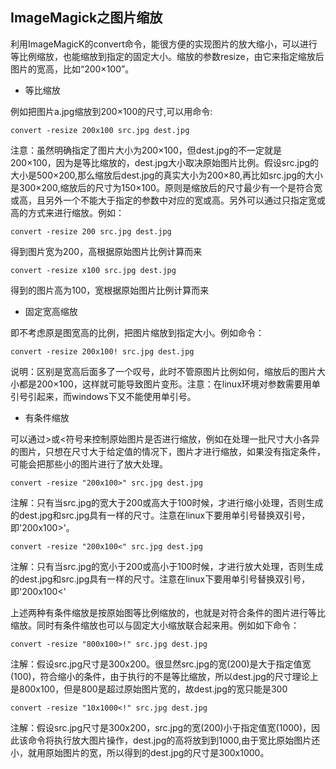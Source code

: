 ## ImageMagick之图片缩放

利用ImageMagicK的convert命令，能很方便的实现图片的放大缩小，可以进行等比例缩放，也能缩放到指定的固定大小。缩放的参数resize，由它来指定缩放后图片的宽高，比如“200×100”。

- 等比缩放 
 
例如把图片a.jpg缩放到200×100的尺寸,可以用命令:

```
convert -resize 200x100 src.jpg dest.jpg
```

注意：虽然明确指定了图片大小为200×100，但dest.jpg的不一定就是200×100，因为是等比缩放的，dest.jpg大小取决原始图片比例。假设src.jpg的大小是500×200,那么缩放后dest.jpg的真实大小为200×80,再比如src.jpg的大小是300×200,缩放后的尺寸为150×100。原则是缩放后的尺寸最少有一个是符合宽或高，且另外一个不能大于指定的参数中对应的宽或高。另外可以通过只指定宽或高的方式来进行缩放。例如：

```
convert -resize 200 src.jpg dest.jpg
```

得到图片宽为200，高根据原始图片比例计算而来

```
convert -resize x100 src.jpg dest.jpg
```

得到的图片高为100，宽根据原始图片比例计算而来

- 固定宽高缩放 
 
即不考虑原是图宽高的比例，把图片缩放到指定大小。例如命令：

```
convert -resize 200x100! src.jpg dest.jpg
```

说明：区别是宽高后面多了一个叹号，此时不管原图片比例如何，缩放后的图片大小都是200×100，这样就可能导致图片变形。注意：在linux环境对参数需要用单引号引起来，而windows下又不能使用单引号。

- 有条件缩放 
 
可以通过>或<符号来控制原始图片是否进行缩放，例如在处理一批尺寸大小各异的图片，只想在尺寸大于给定值的情况下，图片才进行缩放，如果没有指定条件，可能会把那些小的图片进行了放大处理。

```
convert -resize "200x100>" src.jpg dest.jpg
```

注解：只有当src.jpg的宽大于200或高大于100时候，才进行缩小处理，否则生成的dest.jpg和src.jpg具有一样的尺寸。注意在linux下要用单引号替换双引号，即'200x100>'。

```
convert -resize "200x100<" src.jpg dest.jpg
```

注解：只有当src.jpg的宽小于200或高小于100时候，才进行放大处理，否则生成的dest.jpg和src.jpg具有一样的尺寸。注意在linux下要用单引号替换双引号，即'200x100<'

上述两种有条件缩放是按原始图等比例缩放的，也就是对符合条件的图片进行等比缩放。同时有条件缩放也可以与固定大小缩放联合起来用。例如如下命令：

```
convert -resize "800x100>!" src.jpg dest.jpg
```
 
注解：假设src.jpg尺寸是300x200。很显然src.jpg的宽(200)是大于指定值宽(100)，符合缩小的条件，由于执行的不是等比缩放，所以dest.jpg的尺寸理论上是800x100，但是800是超过原始图片宽的，故dest.jpg的宽只能是300

```
convert -resize "10x1000<!" src.jpg dest.jpg
``` 

注解：假设src.jpg尺寸是300x200，src.jpg的宽(200)小于指定值宽(1000)，因此该命令将执行放大图片操作，dest.jpg的高将放到到1000,由于宽比原始图片还小，就用原始图片的宽，所以得到的dest.jpg的尺寸是300x1000。
